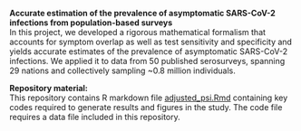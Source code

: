 **Accurate estimation of the prevalence of asymptomatic SARS-CoV-2 infections from population-based surveys**  
  In this project,  we developed a rigorous mathematical formalism that accounts for symptom overlap as well as test sensitivity and specificity and yields accurate estimates of the prevalence of asymptomatic SARS-CoV-2 infections. We applied it to data from 50 published serosurveys, spanning 29 nations and collectively sampling ~0.8 million individuals.

**Repository material:**  
This repository contains R markdown file [adjusted_psi.Rmd](https://github.com/akshayytiwari/adjusted_psi/blob/main/adjustment_ncp.Rmd) containing key codes required to generate results and figures in the study. The code file requires a data file included in this repository.
